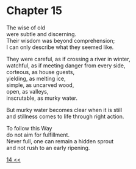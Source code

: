 # Chapter 15

The wise of old  
were subtle and discerning.  
Their wisdom was beyond comprehension;  
I can only describe what they seemed like.

They were careful, as if crossing a river in winter,  
watchful, as if meeting danger from every side,  
corteous, as house guests,  
yielding, as melting ice,  
simple, as uncarved wood,  
open, as valleys,  
inscrutable, as murky water.

But murky water becomes clear when it is still  
and stillness comes to life through right action.  

To follow this Way  
do not aim for fulfillment.  
Never full, one can remain a hidden sprout  
and not rush to an early ripening.


[14 <<](14.md)
